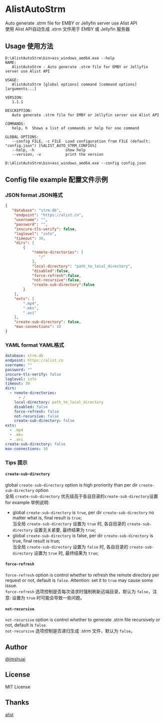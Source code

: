 # AlistAutoStrm  
Auto generate .strm file for EMBY or Jellyfin server use Alist API  
使用 Alist API自动生成 .strm 文件用于 EMBY 或 Jellyfin 服务器  
## Usage 使用方法  
```
D:\AlistAutoStrm\bin>ass_windows_amd64.exe --help                 
NAME:
   AlistAutoStrm - Auto generate .strm file for EMBY or Jellyfin server use Alist API

USAGE:
   AlistAutoStrm [global options] command [command options] [arguments...]

VERSION:
   1.1.1

DESCRIPTION:
   Auto generate .strm file for EMBY or Jellyfin server use Alist API

COMMANDS:
   help, h  Shows a list of commands or help for one command

GLOBAL OPTIONS:
   --config FILE, -c FILE  Load configuration from FILE (default: "config.json") [%ALIST_AUTO_STRM_CONFIG%]
   --help, -h              show help
   --version, -v           print the version

D:\AlistAutoStrm\bin>ass_windows_amd64.exe --config config.json
```
## Config file example 配置文件示例  
### JSON format JSON格式
```json
{
   "database": "strm.db",
    "endpoint": "https://alist.cn",
    "username": "",
    "password": "",
    "inscure-tls-verify": false,
    "loglevel": "info",
    "timeout": 30,
    "dirs": [
        {
            "remote-directories": [
               "/"
            ],
            "local-directory": "path_to_local_directory",
            "disabled":false,
            "force-refresh":false,
            "not-recursive":false,
            "create-sub-directory":false
        }
    ],
    "exts": [
        ".mp4",
        ".mkv",
        ".avi"
    ],
    "create-sub-directory": false,
    "max-connections": 10
}
```
### YAML format YAML格式  
```yaml
database: strm.db
endpoint: https://alist.cn
username: ""
password: ""
inscure-tls-verify: false
loglevel: info
timeout: 30
dirs:
  - remote-directories: 
      - /
    local-directory: path_to_local_directory
    disabled: false
    force-refresh: false
    not-recursive: false
    create-sub-directory: false
exts:
  - .mp4
  - .mkv
  - .avi
create-sub-directory: false
max-connections: 10
```
### Tips 提示  
#### `create-sub-directory`
global `create-sub-directory` option is high proriority than per dir `create-sub-directory` option  
全局 `create-sub-directory` 优先级高于各自目录的`create-sub-directory`设置  
for example 举例说明:  
* global `create-sub-directory` is `true`, per dir `create-sub-directory` no matter what is, final result is `true`;  
  当全局 `create-sub-directory` 设置为 `true` 时, 各自目录的 `create-sub-directory` 设置无关紧要, 最终结果为 `true`;  
* global `create-sub-directory` is false, per dir `create-sub-directory` is true, final result is true;  
  当全局 `create-sub-directory` 设置为 `false` 时, 各自目录的 `create-sub-directory` 设置为 `true` 时, 最终结果为 `true`;  
#### `force-refresh`  
`force-refresh` option is control whether to refresh the remote directory per request or not, default is `false`. Attention: set it to `true` may cause some issue.  
`force-refresh` 选项控制是否每次请求时强制刷新远端目录，默认为 `false`，注意: 设置为 `true` 时可能会导致一些问题。  
#### `not-recursive`
`not-recursive` option is control whether to generate .strm file recursively or not, default is `false`.  
`not-recursive` 选项控制是否递归生成 .strm 文件，默认为 `false`。
## Author  
[@imshuai](https://github.com/imshuai)  
## License  
MIT License  
## Thanks  
[alist](https://github.com/alist-org/alist)
